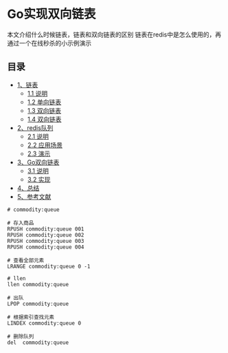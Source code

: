 # Go实现双向链表


本文介绍什么时候链表，链表和双向链表的区别
链表在redis中是怎么使用的，再通过一个在线秒杀的小示例演示


## 目录
- [1、链表](#1链表)
    - [1.1 说明](#11-说明)
    - [1.2 单向链表](#12-单向链表)
    - [1.3 双向链表](#13-双向链表)
    - [1.4 双向链表](#14-双向链表)
- [2、redis队列](#2redis队列)
    - [2.1 说明](#21-说明)
    - [2.2 应用场景](#22-应用场景)
    - [2.3 演示](#23-演示)
- [3、Go双向链表](#3Go双向链表)
    - [3.1 说明](#31-说明)
    - [3.2 实现](#32-实现)
- [4、总结](#总结)
- [5、参考文献](#5参考文献)


```
# commodity:queue

# 存入商品
RPUSH commodity:queue 001
RPUSH commodity:queue 002
RPUSH commodity:queue 003
RPUSH commodity:queue 004

# 查看全部元素
LRANGE commodity:queue 0 -1

# llen
llen commodity:queue

# 出队
LPOP commodity:queue

# 根据索引查找元素
LINDEX commodity:queue 0

# 删除队列
del  commodity:queue



```